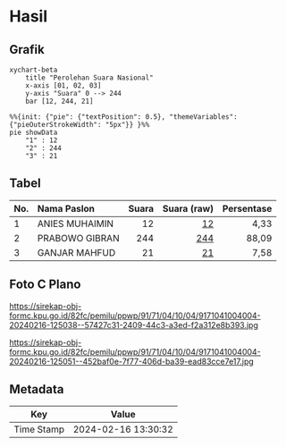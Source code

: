 # Hasil

## Grafik

```mermaid
xychart-beta
    title "Perolehan Suara Nasional"
    x-axis [01, 02, 03]
    y-axis "Suara" 0 --> 244
    bar [12, 244, 21]
```

```mermaid
%%{init: {"pie": {"textPosition": 0.5}, "themeVariables": {"pieOuterStrokeWidth": "5px"}} }%%
pie showData
    "1" : 12
    "2" : 244
    "3" : 21
```

## Tabel

| No. | Nama Paslon    | Suara | Suara (raw) | Persentase |
|:--- |:-------------- | -----:| -----------:| ----------:|
| 1   | ANIES MUHAIMIN | 12    | [12][p-1]   | 4,33       |
| 2   | PRABOWO GIBRAN | 244   | [244][p-2]  | 88,09      |
| 3   | GANJAR MAHFUD  | 21    | [21][p-3]   | 7,58       |


[p-1]: https://github.com/gigit-pemilu/pemilu-2024/blob/main/pilpres/hitung-suara/sub/91-papua/sub/71-kota-jayapura/sub/04-muara-tami/sub/1004-koya-barat/sub/004-tps/sub/paslon-1.txt
[p-2]: https://github.com/gigit-pemilu/pemilu-2024/blob/main/pilpres/hitung-suara/sub/91-papua/sub/71-kota-jayapura/sub/04-muara-tami/sub/1004-koya-barat/sub/004-tps/sub/paslon-2.txt
[p-3]: https://github.com/gigit-pemilu/pemilu-2024/blob/main/pilpres/hitung-suara/sub/91-papua/sub/71-kota-jayapura/sub/04-muara-tami/sub/1004-koya-barat/sub/004-tps/sub/paslon-3.txt

## Foto C Plano

https://sirekap-obj-formc.kpu.go.id/82fc/pemilu/ppwp/91/71/04/10/04/9171041004004-20240216-125038--57427c31-2409-44c3-a3ed-f2a312e8b393.jpg

https://sirekap-obj-formc.kpu.go.id/82fc/pemilu/ppwp/91/71/04/10/04/9171041004004-20240216-125051--452baf0e-7f77-406d-ba39-ead83cce7e17.jpg


## Metadata

| Key        | Value               |
| ---------- | ------------------- |
| Time Stamp | 2024-02-16 13:30:32 |



